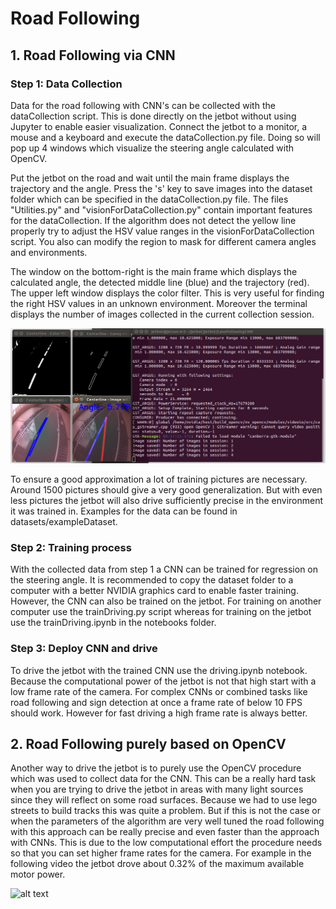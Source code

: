 # Road Following
## 1. Road Following via CNN
### Step 1: Data Collection
Data for the road following with CNN's can be collected with the dataCollection script. This is done directly on the
jetbot without using Jupyter to enable easier visualization. Connect the jetbot to a monitor, a mouse and a keyboard 
and execute the dataCollection.py file. Doing so will pop up 4 windows which visualize the steering angle calculated 
with OpenCV. 

Put the jetbot on the road and wait until the main frame displays the trajectory and the angle. Press the 's' key to 
save images into the dataset folder which can be specified in the dataCollection.py file. The files "Utilities.py" 
and "visionForDataCollection.py" contain important features for the dataCollection.
If the algorithm does not detect the yellow line properly try to adjust the HSV value ranges in the 
visionForDataCollection script. You also can modify the region to mask for different camera angles and environments.

The window on the bottom-right is the main frame which displays the calculated angle, the detected middle line (blue) 
and the trajectory (red). The upper left window displays the color filter. This is very useful for finding the right 
HSV values in an unknown environment. Moreover the terminal displays the number of images collected in the current 
collection session.

![alt text](https://github.com/echelon210/PS_Robotik_2022/blob/main/2_RoadFollowing/documentation/exampleDataCollection.png?raw=true)

To ensure a good approximation a lot of training pictures are necessary. Around 1500 pictures should give a very good
generalization. But with even less pictures the jetbot will also drive sufficiently precise in the environment it was
trained in. Examples for the data can be found in datasets/exampleDataset.

### Step 2: Training process
With the collected data from step 1 a CNN can be trained for regression on the steering angle. It is recommended to copy
the dataset folder to a computer with a better NVIDIA graphics card to enable faster training. However, the CNN can also
be trained on the jetbot. For training on another computer use the trainDriving.py script whereas for training on the 
jetbot use the trainDriving.ipynb in the notebooks folder.


### Step 3: Deploy CNN and drive
To drive the jetbot with the trained CNN use the driving.ipynb notebook. Because the computational power of the jetbot
is not that high start with a low frame rate of the camera. For complex CNNs or combined tasks like road following and
sign detection at once a frame rate of below 10 FPS should work. However for fast driving a high frame rate is always 
better.

## 2. Road Following purely based on OpenCV
Another way to drive the jetbot is to purely use the OpenCV procedure which was used to collect data for the CNN.
This can be a really hard task when you are trying to drive the jetbot in areas with many light sources since they
will reflect on some road surfaces. Because we had to use lego streets to build tracks this was quite a problem.
But if this is not the case or when the parameters of the algorithm are very well tuned the road following with this
approach can be really precise and even faster than the approach with CNNs. This is due to the low computational 
effort the procedure needs so that you can set higher frame rates for the camera. For example in the following
video the jetbot drove about 0.32% of the maximum available motor power.

![alt text](https://github.com/echelon210/PS_Robotik_2022/blob/main/2_RoadFollowing/documentation/drivingWithOpenCV.gif)
